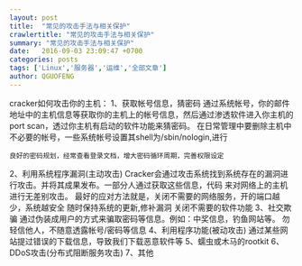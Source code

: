 ```yaml
---
layout: post
title:  "常见的攻击手法与相关保护"
crawlertitle: "常见的攻击手法与相关保护"
summary: "常见的攻击手法与相关保护"
date:   2016-09-03 23:09:47 +0700
categories: posts
tags: ['Linux','服务器','运维','全部文章']
author: QGUOFENG
---
```

cracker如何攻击你的主机：
1、获取帐号信息，猜密码
	通过系统帐号，你的邮件地址中的主机信息等获取你的主机上的帐号信息，然后通过渗透软件进入你主机的
	port scan，透过你主机有启动的软件功能来猜密码。
	在日常管理中要删除主机中不必要的帐号，一些系统帐号设置其shell为/sbin/nologin,进行
<!--more-->
	良好的密码规划，经常查看登录文档，增大密码循环周期，完善权限设定
2、利用系统程序漏洞(主动攻击)
	Cracker会通过攻击系统找到系统存在的漏洞进行攻击。并将其成果发布。一部分人通过获取这些信息，代码
	来对网络上的主机进行无差别攻击。
	最好的应对方法就是，关闭不需要的网络服务，开的端口越少，系统越安全
	随时保持系统的更新,修补漏洞
	关闭不需要的软件功能
3、社交欺骗
	通过伪装成用户的方式来骗取密码等信息。例如：中奖信息，钓鱼网站等。
	勿轻信他人，不随意透露帐号/密码等信息
4、利用程序功能(被动攻击)
	通过某些网站提过错误的下载信息，导致我们下载恶意软件等
5、蠕虫或木马的rootkit
6、DDoS攻击(分布式阻断服务攻击)
7、其他
